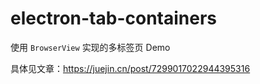 # electron-tab-containers

使用 `BrowserView` 实现的多标签页 Demo

具体见文章：<https://juejin.cn/post/7299017022944395316>
